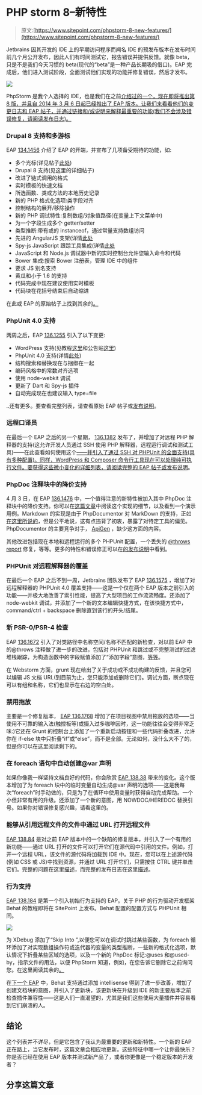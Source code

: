 # PHP storm 8–新特性

> 原文:[https://www.sitepoint.com/phpstorm-8-new-features/](https://www.sitepoint.com/phpstorm-8-new-features/)

Jetbrains 因其开发的 IDE 上的早期访问程序而闻名 IDE 的预发布版本在发布时间前几个月公开发布，因此人们有时间测试它，报告错误并提供反馈。就像 beta，只是不是我们今天习惯的 beta(现代的“beta”是一种产品长期吸的借口)。EAP 完成后，他们进入测试阶段，全面测试他们实现的功能并修复错误，然后才发布。

![](../Images/8553609ef16d6bbe15e90f2c2cdd783b.png)

PhpStorm 是我个人选择的 IDE，也是我们在之前[介绍过的一个，现在即将推出第 8 版，并且自 2014 年 3 月 6 日起已经推出了 EAP 版本。让我们来看看他们的变更日志和 EAP 帖子，并通过链接和/或说明来解释最重要的功能(我们不会涉及错误修复，请阅读发布日志)。](https://www.sitepoint.com/phpstorm-top-productivity-hacks-shortcuts/)

### Drupal 8 支持和多游标

EAP [134.1456](https://blog.jetbrains.com/phpstorm/2014/03/phpstorm-8-early-access-program-started/) 介绍了 EAP 的开端，并宣布了几项备受期待的功能，如:

*   多个光标(详见帖子[此处](https://blog.jetbrains.com/phpstorm/2014/03/working-with-multiple-selection-in-phpstorm-8-eap/))
*   Drupal 8 支持(见这里的详细帖子)
*   改进了链式调用的格式
*   实时模板的快速文档
*   所选函数、类或方法的本地历史记录
*   新的 PHP 格式化选项:类字段对齐
*   控制结构的展开/移除操作
*   新的 PHP 调试特性:复制数组/对象值路径(在变量上下文菜单中)
*   为一个字段生成多个 getter/setter
*   类型推断:带有或的 instanceof，通过常量支持数组访问
*   先进的 AngularJS 支架(详情[此处](https://blog.jetbrains.com/phpstorm/2014/05/angularjs-support-in-phpstorm/)
*   Spy-js JavaScript 跟踪工具集成(详情[此处](https://blog.jetbrains.com/phpstorm/2014/06/tracing-debugging-and-profiling-javascript-code-with-spy-js-in-phpstorm/)
*   JavaScript 和 Node.js 调试器中新的实时控制台允许您输入命令和代码
*   Bower 集成:搜索 Bower 注册表，管理 IDE 中的组件
*   要求 JS 别名支持
*   黄瓜和小于 1.6 的支持
*   代码完成中现在建议使用实时模板
*   代码块在花括号结束后自动缩进

在此或 EAP 的原始帖子上找到其余的[。](http://youtrack.jetbrains.com/issues/WI?q=%23Fixed+%23Verified+%23%7BEAP+134.1456%7D+order+by%3A+votes#_ga=1.101940609.1451145283.1385979112)

### PhpUnit 4.0 支持

两周之后，EAP [136.1255](https://blog.jetbrains.com/phpstorm/2014/03/phpstorm-8-eap-136-1255/) 引入了以下变更:

*   WordPress 支持(见教程[这里](https://confluence.jetbrains.com/display/PhpStorm/WordPress+Development+using+PhpStorm#_ga=1.117608969.1451145283.1385979112)和公告贴[这里](https://blog.jetbrains.com/phpstorm/2014/03/wordpress-support-in-phpstorm-8-eap/))
*   PhpUnit 4.0 支持(详情[此处](https://blog.jetbrains.com/phpstorm/2014/05/phpunit-4-in-phpstorm-8-eap/))
*   结构搜索和替换现在与捆绑在一起
*   编码风格中的常数对齐选项
*   使用 node-webkit 调试
*   更新了 Dart 和 Spy-js 插件
*   自动完成现在也建议输入 type=file

..还有更多。要查看完整列表，请查看原始 EAP 帖子或[发布说明](https://confluence.jetbrains.com/display/PhpStorm/PhpStorm+EAP+136.1255+Release+Notes#_ga=1.75144722.1451145283.1385979112)。

### 远程口译员

在最后一个 EAP 之后的另一个星期， [136.1382](https://blog.jetbrains.com/phpstorm/2014/03/phpstorm-8-eap-136-1382/) 发布了，并增加了对远程 PHP 解释器的支持(这允许开发人员通过 SSH 使用 PHP 解释器，远程运行调试和测试工具)——在此查看如何使用这个[——并引入了通过 SSH 对 PHPUnit 的全面支持(具有多种配置)。同样，WordPress 和 Composer 命令行工具现在可以处理纯可执行文件。要获得这些微小变化的详细列表，请阅读完整的 EAP 帖子或](https://blog.jetbrains.com/phpstorm/2014/04/php-remote-interpreters-support-in-phpstorm-8-eap/)[发布说明](https://confluence.jetbrains.com/display/PhpStorm/PhpStorm+EAP+136.1382+Release+Notes#_ga=1.117027334.1451145283.1385979112)。

### PhpDoc 注释块中的降价支持

4 月 3 日，在 EAP [136.1476](https://blog.jetbrains.com/phpstorm/2014/04/phpstorm-8-eap-136-1476/) 中，一个值得注意的新特性被加入其中 PhpDoc 注释块中的降价支持。你可以在[这篇文章](https://blog.jetbrains.com/phpstorm/2014/04/phpstorm-8-markdown-support-in-phpdoc-blocks/)中阅读这个实现的细节，以及看到一个演示用例。Markdown 的实现是由于 PhpDocumentor 对 MarkDown 的支持，正如[在这里所说的](https://docs.phpdoc.org/references/phpdoc/basic-syntax.html)，但是公平地说，这有点违背了初衷，暴露了对特定工具的偏见。PhpDocumentor 的主要竞争对手， [ApiGen](https://www.sitepoint.com/generate-documentation-with-apigen/) ，缺少这方面的内容。

其他改进包括现在本地和远程运行的多个 PHPUnit 配置，一个丢失的 [@throws report](http://youtrack.jetbrains.com/issue/WI-11805#_ga=1.42121509.1451145283.1385979112) 修复，等等。更多的特性和错误修正可以在[的发布说明](https://confluence.jetbrains.com/display/PhpStorm/PhpStorm+EAP+136.1476+Release+Notes#_ga=1.147487415.1451145283.1385979112)中看到。

### PHPUnit 对远程解释器的覆盖

在最后一个 EAP 之后不到一周，Jetbrains 团队发布了 EAP [136.1575](https://blog.jetbrains.com/phpstorm/2014/04/phpstorm-8-eap-136-1575/) ，增加了对远程解释器的 PHPUnit 4.0 覆盖支持——这是一个仅在两个 EAP 版本之前引入的功能——并极大地改善了索引性能，提高了大型项目的工作流流畅度。还添加了 node-webkit 调试，并添加了一个新的文本编辑快捷方式，在该快捷方式中，command/ctrl + backspace 删除直到该行的开头/结尾。

### 新 PSR-0/PSR-4 检查

EAP [136.1672](https://blog.jetbrains.com/phpstorm/2014/04/phpstorm-8-eap-136-1672/) 引入了对类路径中名称空间/名称不匹配的新检查，对以前 EAP 中的@throws 注释做了进一步的改进，包括对 PHPUnit 和跳过或不完整测试的过滤堆栈跟踪，为构造函数中的字段赋值添加了“添加字段”意图，[等等](https://confluence.jetbrains.com/display/PhpStorm/PhpStorm+EAP+136.1672+Release+Notes#_ga=1.142635957.1451145283.1385979112)。

在 Webstorm 方面，grunt 现在给出了关于成功或不成功构建的反馈，并且您可以编辑 JS 文档 URL(到目前为止，您只能添加或删除它们)。调试方面，断点现在可以有组和名称，它们也显示在右边的空白处。

### 禁用拖放

主要是一个修复版本， [EAP 136.1768](https://blog.jetbrains.com/phpstorm/2014/04/phpstorm-8-eap-136-1768/) 增加了在项目视图中禁用拖放的选项——当使用不可靠的输入法(触控板等)或摄入过多咖啡因时，这一功能往往会变得非常乏味:)它还在 Grunt 的控制台上添加了一个重新启动按钮和一些代码折叠改进，允许你在 if-else 块中只折叠“if”或“else”，而不是全部。无论如何，没什么大不了的，但是你可以在这里阅读剩下的。

### 在 foreach 语句中自动创建@var 声明

如果你像我一样坚持文档良好的代码，你会欣赏 [EAP 138.38](https://blog.jetbrains.com/phpstorm/2014/04/phpstorm-8-eap-138-38/) 带来的变化。这个版本增加了为 foreach 块中的临时变量自动生成@var 声明的选项——这是我每次“foreach”时手动做的，只是为了在循环中使用变量时获得自动完成帮助。一个小但非常有用的升级。还添加了一个新的意图，用 NOWDOC/HEREDOC 替换引号。如果你对错误修复感兴趣，请看这里的。

### 能够从引用远程文件的文件中通过 URL 打开远程文件

[EAP 138.84](https://blog.jetbrains.com/phpstorm/2014/05/phpstorm-8-eap-138-84/) 是对之前 EAP 版本中的一个缺陷的修复版本，并引入了一个有用的新功能——通过 URL 打开的文件可以打开它们在源代码中引用的文件。例如，打开一个远程 URL，该文件的源代码将加载到 IDE 中。现在，您可以在上述源代码(例如 CSS 或 JS)中找到资源，并通过 URL 打开它们，只需按住 CTRL 键并单击它们。完整的问题在这里[描述](http://youtrack.jetbrains.com/issue/WEB-6584)，而完整的发布日志在这里[描述](https://confluence.jetbrains.com/display/PhpStorm/PhpStorm+EAP+138.84+Release+Notes#_ga=1.188880555.1451145283.1385979112)。

### 行为支持

[EAP 138.184](https://blog.jetbrains.com/phpstorm/2014/05/phpstorm-8-eap-138-184/) 是第一个引入初始行为支持的 EAP。关于 PHP 的行为驱动开发框架 Behat 的教程即将在 SitePoint 上发布。Behat 配置的配置方式与 PHPUnit 相同。

![](../Images/2027cc76806bda074b54d0d682c035d5.png)

为 XDebug 添加了“Skip Into ”,以便您可以在调试时跳过某些函数，为 foreach 循环添加了对实现数组操作符或迭代器的变量的类型推断，一些新的格式化选项，默认情况下折叠某些区域的选项，以及一个新的 PhpDoc 标记:@uses 和@used-by，指示文件的用法，以便 PhpStorm 知道，例如，在您告诉它删除它之前询问您。在这里阅读其余的[。](https://confluence.jetbrains.com/display/PhpStorm/PhpStorm+EAP+138.184+Release+Notes#_ga=1.78732820.1451145283.1385979112)

在[下一个 EAP](https://blog.jetbrains.com/phpstorm/2014/05/phpstorm-8-eap-138-379/) 中，Behat 支持通过添加 intellisense 得到了进一步改善，增加了创建文档块的意图，并引入了更新块，该更新块在升级到 IDE 的新主要版本之前检查插件兼容性——这是人们一直渴望的，尤其是我们这些使用大量插件并容易看到它们崩溃的人。

## 结论

这个列表并不详尽，但是它包含了我认为最重要的更新和新特性。一个新的 EAP 正在路上，当它发布时，这篇文章会相应地更新。这些特征中哪一个让你最快乐？你是否已经在使用 EAP 版本并测试新产品了，或者你更像是一个稳定版本的开发者？

## 分享这篇文章